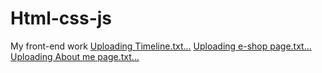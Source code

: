 # Html-css-js
My front-end work
[Uploading Timeline.txt…]()
[Uploading e-shop page.txt…]()
[Uploading About me page.txt…]()
